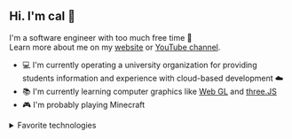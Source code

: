 ## Hi. I'm cal 🦧
I'm a software engineer with too much free time 🙈 \
Learn more about me on my [website](http://cal-overflow.dev) or [YouTube channel](https://www.youtube.com/channel/UCTfscxyX4CI9SnWdFqK4FJw).


- 💻 I'm currently operating a university organization for providing students information and experience with cloud-based development ☁️
- 📚 I'm currently learning computer graphics like [Web GL](https://g.co/kgs/KqnT1D) and [three.JS](https://threejs.org/)
- 🎮 I'm probably playing Minecraft


<details>

  <summary>Favorite technologies</summary>

  #### DevOps
  [<img src="assets/AWS.svg" alt="AWS" title="AWS" height="40px" width="auto" />](https://aws.amazon.com/)
  [<img src="assets/Docker.svg" alt="Docker" title="Docker" height="50px" width="auto" />](https://www.docker.com/)
  [<img src="assets/K8s.svg" alt="Kubernetes" title="Kubernetes" height="50px" width="auto" />](https://kubernetes.io/)
  [<img src="assets/Bitrise.svg" alt="Bitrise" title="Bitrise" height="50px" width="auto" />](https://www.bitrise.io/)
  [<img src="assets/Netlify.svg" alt="Netlify" title="Netlify" height="50px" width="auto" />](https://www.netlify.com/)

  #### Frontend development
  [<img src="assets/Nuxt.svg" alt="NuxtJS" title="NuxtJS" height="50px" width="auto" />](https://nuxtjs.org/)
  [<img src="assets/React.svg" alt="React" title="React" height="50px" width="auto" />](https://reactjs.org/)
  [<img src="assets/Tailwind.svg" alt="TailwindCSS" title="TailwindCSS" height="50px" width="auto" />](https://tailwindcss.com/)
  [<img src="assets/Vue.svg" alt="VueJS" title="VueJS" height="50px" width="auto" />](https://vuejs.org/)
  [<img src="assets/Bootstrap.svg" alt="Bootstrap" title="Bootstrap" height="50px" width="auto" />](https://getbootstrap.com/)

  #### Middleware & Backend development
  [<img src="assets/FastAPI.svg" alt="FastAPI" title="FastAPI" height="50px" width="auto" />](https://fastapi.tiangolo.com/)
  [<img src="assets/Spring.svg" alt="Spring" title="Spring" height="50px" width="auto" />](https://spring.io/)
  [<img src="assets/Postgres.svg" alt="Postgres" title="Postgres" height="50px" width="auto" />](https://www.postgresql.org/)
  [<img src="assets/MySQL.svg" alt="MySQL" title="MySQL" height="50px" width="auto" />](https://www.mysql.com/)
  [<img src="assets/SocketIO.svg" alt="Socket.io" title="Socket.io" height="50px" width="auto" />](https://socket.io/)

  #### General
  [<img src="assets/JavaScript.svg" alt="JavaScript" title="JavaScript" height="50px" width="auto" />](https://www.javascript.com/)
  [<img src="assets/TypeScript.svg" alt="TypeScript" title="TypeScript" height="50px" width="auto" />](https://www.typescriptlang.org/)
  [<img src="assets/Python.svg" alt="Python" title="Python" height="50px" width="auto" />](https://www.python.org/)
  [<img src="assets/Java.svg" alt="Java" title="Java" height="50px" width="auto" />](https://www.java.com/en/)
  [<img src="assets/Bash.svg" alt="Bash" title="Bash" height="50px" width="auto" />](https://www.gnu.org/software/bash/)

</details>